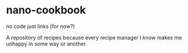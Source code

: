 # nano-cookbook
no code just links (for now?)

A repository of recipes because every recipe manager I know makes me unhappy in some way or another.
